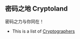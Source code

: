 ## 密码之地 Cryptoland

密码之力与你同在！


- This is a list of [Cryptographers](https://cryptographyland.notion.site/8f4523ed9fe045c9b49cbd165b9e7337?v=a2a191e84c464e8c9d804f9ee931c986)
